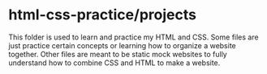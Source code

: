 # html-css-practice/projects
This folder is used to learn and practice my HTML and CSS. Some files are just practice certain concepts or learning how to organize a website together. Other files are meant to be static mock websites to fully understand how to combine CSS and HTML to make a website.  
